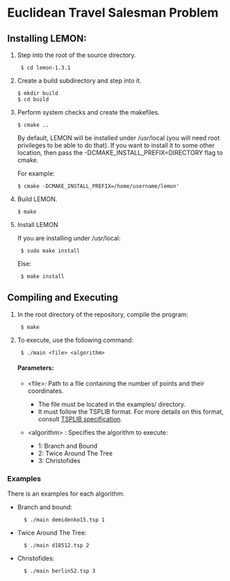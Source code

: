 # Euclidean Travel Salesman Problem

## Installing LEMON:

1. Step into the root of the source directory.

        $ cd lemon-1.3.1

 2. Create a build subdirectory and step into it.

        $ mkdir build
        $ cd build

 3. Perform system checks and create the makefiles.

        $ cmake ..

    By default, LEMON will be installed under /usr/local (you will need root
    privileges to be able to do that). If you want to install it to
    some other location, then pass the
    -DCMAKE_INSTALL_PREFIX=DIRECTORY flag to cmake.
    
    For example:

        $ cmake -DCMAKE_INSTALL_PREFIX=/home/username/lemon'

 5. Build LEMON.

        $ make

6. Install LEMON

    If you are installing under /usr/local:

        $ sudo make install

    Else:

        $ make install

## Compiling and Executing
1. In the root directory of the repository, compile the program:
   
        $ make
   
2. To execute, use the following command:

        $ ./main <file> <algorithm>

   #### Parameters:

   - <file\>: Path to a file containing the number of points and their coordinates.

       - The file must be located in the examples/ directory.
       - It must follow the TSPLIB format. For more details on this format, consult [TSPLIB specification](http://comopt.ifi.uni-heidelberg.de/software/TSPLIB95/tsp95.pdf).

   - <algorithm\> : Specifies the algorithm to execute:
  
       - 1: Branch and Bound
       - 2: Twice Around The Tree
       - 3: Christofides

### Examples

There is an examples for each algorithm:

- Branch and bound:

        $ ./main demidenko15.tsp 1

- Twice Around The Tree:

        $ ./main d18512.tsp 2
  
- Christofides:

        $ ./main berlin52.tsp 3
